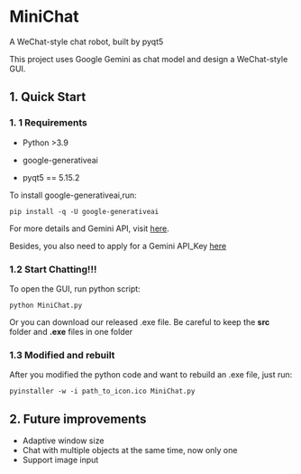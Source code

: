 # MiniChat

A WeChat-style chat robot, built by pyqt5

This project uses Google Gemini as chat model and design a WeChat-style GUI.

## 1. Quick Start

### 1. 1  Requirements

- Python >3.9

- google-generativeai

- pyqt5 == 5.15.2

To install google-generativeai,run:

```shell
pip install -q -U google-generativeai
```

For more details and Gemini API, visit [here](https://ai.google.dev/tutorials/python_quickstart).

Besides, you also need to apply for a Gemini API_Key [here](https://ai.google.dev/)

### 1.2 Start Chatting!!!

To open the GUI, run python script:

```shell
python MiniChat.py
```

Or you can download our released .exe file. Be careful to keep the **src** folder and **.exe** files in one folder

### 1.3 Modified and rebuilt

After you modified the python code and want to rebuild an .exe file, just run:

```shell
pyinstaller -w -i path_to_icon.ico MiniChat.py 
```


## 2. Future improvements

- Adaptive window size
- Chat with multiple objects at the same time, now only one
- Support image input 


